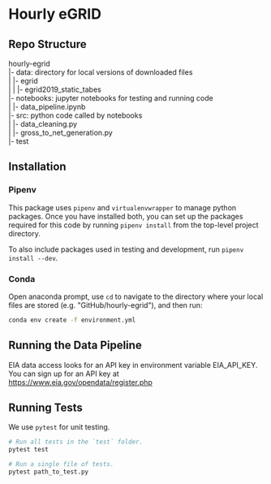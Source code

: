 # Hourly eGRID

## Repo Structure
hourly-egrid  
|- data: directory for local versions of downloaded files  
|   |- egrid  
|   |   |- egrid2019_static_tabes  
|- notebooks: jupyter notebooks for testing and running code  
|   |- data_pipeline.ipynb  
|- src: python code called by notebooks  
|   |- data_cleaning.py  
|   |- gross_to_net_generation.py  
|- test  

## Installation

### Pipenv

This package uses `pipenv` and `virtualenvwrapper` to manage python packages.
Once you have installed both, you can set up the packages required for this code
by running `pipenv install` from the top-level project directory.

To also include packages used in testing and development, run `pipenv install --dev`.

### Conda

Open anaconda prompt, use `cd` to navigate to the directory where your local files are stored (e.g. "GitHub/hourly-egrid"), and then run:

```bash
conda env create -f environment.yml
```

## Running the Data Pipeline

EIA data access looks for an API key in environment variable EIA_API_KEY.
You can sign up for an API key at https://www.eia.gov/opendata/register.php

## Running Tests

We use `pytest` for unit testing.

```bash
# Run all tests in the `test` folder.
pytest test

# Run a single file of tests.
pytest path_to_test.py
```
